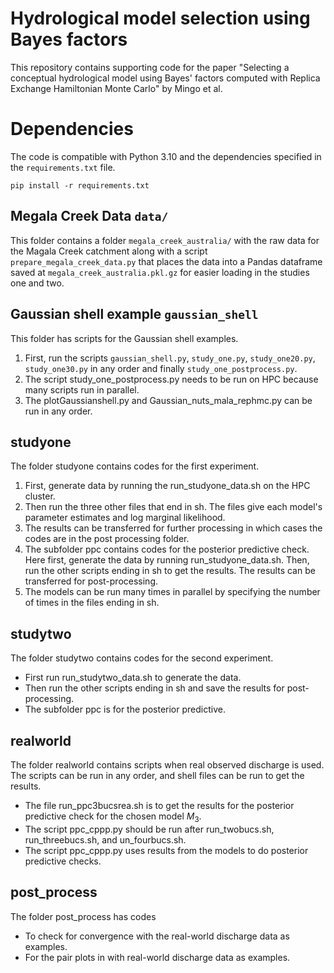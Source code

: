 # Hydrological model selection using Bayes factors

This repository contains supporting code for the paper "Selecting a conceptual
hydrological model using Bayes' factors computed with Replica Exchange
Hamiltonian Monte Carlo" by Mingo et al. 

# Dependencies

The code is compatible with Python 3.10 and the dependencies specified in the
`requirements.txt` file.

    pip install -r requirements.txt

## Megala Creek Data `data/`

This folder contains a folder `megala_creek_australia/` with the raw data for
the Magala Creek catchment along with a script `prepare_megala_creek_data.py`
that places the data into a Pandas dataframe saved at
`megala_creek_australia.pkl.gz` for easier loading in the studies one and two.

## Gaussian shell example `gaussian_shell`

This folder has scripts for the Gaussian shell examples.

1. First, run the scripts `gaussian_shell.py`, `study_one.py`, `study_one20.py`,
   `study_one30.py` in any order and finally `study_one_postprocess.py`.
2. The script study_one_postprocess.py needs to be run on HPC because many
   scripts run in parallel.
3. The plotGaussianshell.py and Gaussian_nuts_mala_rephmc.py can be run in any order.

## studyone
The folder studyone contains codes for the first experiment. 

1. First, generate data by running the run_studyone_data.sh on the HPC cluster.
2. Then run the three other files that end in sh. The files give each model's
   parameter estimates and log marginal likelihood.
3. The results can be transferred for further processing in which cases the
   codes are in the post processing folder.
4. The subfolder ppc contains codes for the posterior predictive check. Here
   first, generate the data by running run_studyone_data.sh. Then, run the
   other scripts ending in sh to get the results. The results can be
   transferred for post-processing.
5. The models can be run many times in parallel by specifying the number of
   times in the files ending in sh.

## studytwo
The folder studytwo contains codes for the second experiment.

* First run run_studytwo_data.sh to generate the data. 
* Then run the other scripts ending in sh and save the results for post-processing.
* The subfolder ppc is for the posterior predictive.

## realworld
The folder realworld contains scripts when real observed discharge is used. The scripts can be run in any order, and shell files can be run to get the results.

* The file run_ppc3bucsrea.sh is to get the results for the posterior predictive check for the chosen model $M_3$.
* The script ppc_cppp.py should be run after run_twobucs.sh, run_threebucs.sh, and un_fourbucs.sh. 
* The script ppc_cppp.py uses results from the models to do posterior predictive checks.
## post_process

The folder post_process  has codes
* To check for convergence with the real-world discharge data as examples. 
* For the pair plots in with real-world discharge data as examples.

